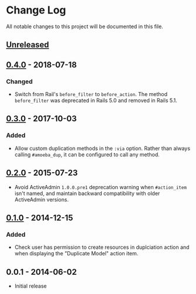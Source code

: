 # Change Log

All notable changes to this project will be documented in this file.

## [Unreleased]

## [0.4.0] - 2018-07-18

### Changed

- Switch from Rail's `before_filter` to `before_action`. The method
  `before_filter` was deprecated in Rails 5.0 and removed in Rails 5.1.

## [0.3.0] - 2017-10-03

### Added

- Allow custom duplication methods in the `:via` option. Rather than always
  calling `#amoeba_dup`, it can be configured to call any method.

## [0.2.0] - 2015-07-23

- Avoid ActiveAdmin `1.0.0.pre1` deprecation warning when `#action_item` isn't
 named, and maintain backward compatibility with older ActiveAdmin versions.

## [0.1.0] - 2014-12-15

### Added

- Check user has permission to create resources in duplciation action and when
  displaying the "Duplicate Model" action item.

## 0.0.1 - 2014-06-02

- Initial release

[unreleased]: https://github.com/zorab47/active_admin-duplicatable/compare/v0.3.0...HEAD
[0.1.0]: https://github.com/zorab47/active_admin-duplicatable/compare/v0.0.1...v0.1.0
[0.2.0]: https://github.com/zorab47/active_admin-duplicatable/compare/v0.1.0...v0.2.0
[0.3.0]: https://github.com/zorab47/active_admin-duplicatable/compare/v0.2.0...v0.3.0
[0.4.0]: https://github.com/zorab47/active_admin-duplicatable/compare/v0.3.0...v0.4.0
